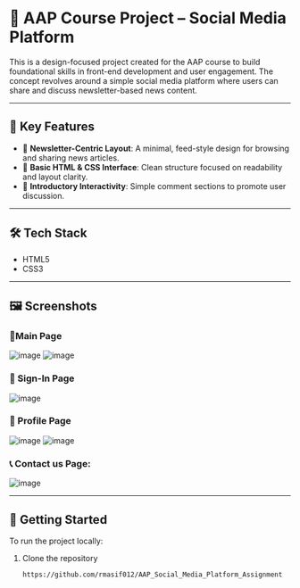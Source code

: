 # 📘 AAP Course Project – Social Media Platform

This is a design-focused project created for the AAP course to build foundational skills in front-end development and user engagement. The concept revolves around a simple social media platform where users can share and discuss newsletter-based news content.

---

## 🔑 Key Features

- 📰 **Newsletter-Centric Layout**: A minimal, feed-style design for browsing and sharing news articles.
- 🎨 **Basic HTML & CSS Interface**: Clean structure focused on readability and layout clarity.
- 💬 **Introductory Interactivity**: Simple comment sections to promote user discussion.

---

## 🛠️ Tech Stack

- HTML5
- CSS3

---

## 🖼️ Screenshots

### 📰Main Page
![image](https://github.com/user-attachments/assets/974face5-cb64-46d2-bf3c-875ae69f35e1)
![image](https://github.com/user-attachments/assets/c9ec8684-3b0c-42e2-86e5-5ec3c685d8d8)



### 📝 Sign-In Page
![image](https://github.com/user-attachments/assets/084f9006-c490-4354-8ae4-fa329d67feda)


### 👤 Profile Page
![image](https://github.com/user-attachments/assets/6e7a6a35-9f5e-4993-abc4-95f22ab96287)
![image](https://github.com/user-attachments/assets/e6da5a5a-71ed-4494-a4b2-8973b751401e)



### 📞 Contact us Page:
![image](https://github.com/user-attachments/assets/dd3e78c3-4085-499a-b9b1-79c3b38f4693)


---

## 🚀 Getting Started

To run the project locally:

1. Clone the repository  
   ```bash
   https://github.com/rmasif012/AAP_Social_Media_Platform_Assignment
